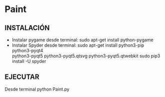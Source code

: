 # Paint

## INSTALACIÓN 

  - Instalar pygame desde  terminal: sudo apt-get install python-pygame
  - Instalar Spyder desde  terminal: sudo apt-get install python3-pip python3-pyqt4 \
                     python3-pyqt5 python3-pyqt5.qtsvg python3-pyqt5.qtwebkit
    sudo pip3 install -U spyder
## EJECUTAR

Desde terminal python Paint.py


